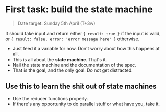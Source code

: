 # First task: build the state machine

> Date target: Sunday 5th April (T+3w)

It should take input and return either
`{ result: true }`
if the input is valid, or
`{ result: false, error: 'error message here' }`
otherwise.

- Just feed it a variable for now. Don't worry about how this happens at all.
- This is all about the **state machine**. That's it.
- Nail the state machine and the documentation of the spec.
- That is the goal, and the only goal. Do not get distracted.

## Use this to learn the shit out of state machines

- Use the reducer functions properly.
- If there's any opportunity to do parallel stuff or what have you, take it.
